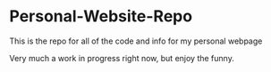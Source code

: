 # Personal-Website-Repo
This is the repo for all of the code and info for my personal webpage 

Very much a work in progress right now, but enjoy the funny.
